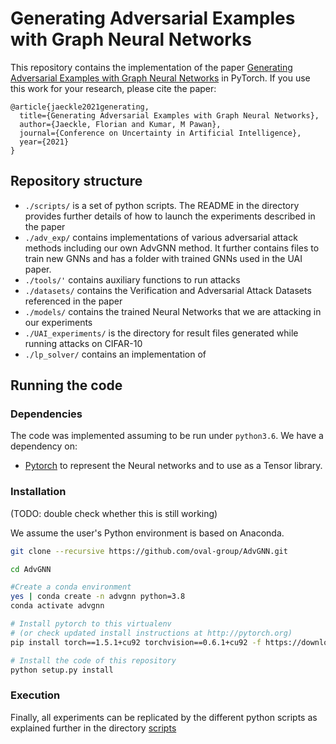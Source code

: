 # Generating Adversarial Examples with Graph Neural Networks

This repository contains the implementation of the paper [Generating Adversarial Examples with Graph Neural Networks](https://arxiv.org/pdf/2105.14644.pdf) in PyTorch. If you use this work for your research, please cite the paper:

```
@article{jaeckle2021generating,
  title={Generating Adversarial Examples with Graph Neural Networks},
  author={Jaeckle, Florian and Kumar, M Pawan},
  journal={Conference on Uncertainty in Artificial Intelligence},
  year={2021}
}
```

## Repository structure

* `./scripts/` is a set of python scripts. The README in the directory provides further details of how to launch the experiments described in the paper
*  `./adv_exp/` contains implementations of various adversarial attack methods including our own AdvGNN method. It further contains files to train new GNNs and has a folder with trained GNNs used in the UAI paper.
* `./tools/'` contains auxiliary functions to run attacks
* `./datasets/` contains the Verification and Adversarial Attack Datasets referenced in the paper
* `./models/` contains the trained Neural Networks that we are attacking in our experiments
* `./UAI_experiments/` is the directory for result files generated while running attacks on CIFAR-10
* `./lp_solver/` contains an implementation of 

  
## Running the code
### Dependencies
The code was implemented assuming to be run under `python3.6`.
We have a dependency on:
* [Pytorch](http://pytorch.org/) to represent the Neural networks and to use as
  a Tensor library. 

  
### Installation
(TODO: double check whether this is still working)
 
We assume the user's Python environment is based on Anaconda.

```bash
git clone --recursive https://github.com/oval-group/AdvGNN.git

cd AdvGNN

#Create a conda environment
yes | conda create -n advgnn python=3.8
conda activate advgnn

# Install pytorch to this virtualenv
# (or check updated install instructions at http://pytorch.org)
pip install torch==1.5.1+cu92 torchvision==0.6.1+cu92 -f https://download.pytorch.org/whl/torch_stable.html

# Install the code of this repository
python setup.py install
```

### Execution
Finally, all experiments can be replicated by the different python scripts as explained further in the directory [scripts](scripts)
